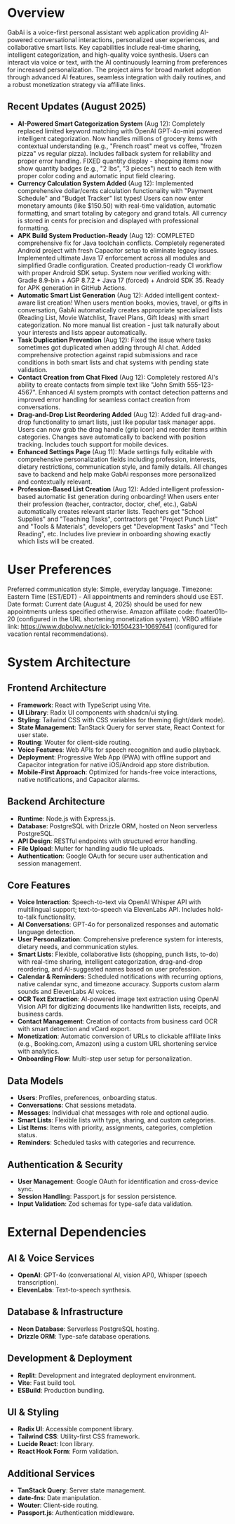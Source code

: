 # Overview

GabAi is a voice-first personal assistant web application providing AI-powered conversational interactions, personalized user experiences, and collaborative smart lists. Key capabilities include real-time sharing, intelligent categorization, and high-quality voice synthesis. Users can interact via voice or text, with the AI continuously learning from preferences for increased personalization. The project aims for broad market adoption through advanced AI features, seamless integration with daily routines, and a robust monetization strategy via affiliate links.

## Recent Updates (August 2025)
- **AI-Powered Smart Categorization System** (Aug 12): Completely replaced limited keyword matching with OpenAI GPT-4o-mini powered intelligent categorization. Now handles millions of grocery items with contextual understanding (e.g., "French roast" meat vs coffee, "frozen pizza" vs regular pizza). Includes fallback system for reliability and proper error handling. FIXED quantity display - shopping items now show quantity badges (e.g., "2 lbs", "3 pieces") next to each item with proper color coding and automatic input field clearing.
- **Currency Calculation System Added** (Aug 12): Implemented comprehensive dollar/cents calculation functionality with "Payment Schedule" and "Budget Tracker" list types! Users can now enter monetary amounts (like $150.50) with real-time validation, automatic formatting, and smart totaling by category and grand totals. All currency is stored in cents for precision and displayed with professional formatting.
- **APK Build System Production-Ready** (Aug 12): COMPLETED comprehensive fix for Java toolchain conflicts. Completely regenerated Android project with fresh Capacitor setup to eliminate legacy issues. Implemented ultimate Java 17 enforcement across all modules and simplified Gradle configuration. Created production-ready CI workflow with proper Android SDK setup. System now verified working with: Gradle 8.9-bin + AGP 8.7.2 + Java 17 (forced) + Android SDK 35. Ready for APK generation in GitHub Actions.
- **Automatic Smart List Generation** (Aug 12): Added intelligent context-aware list creation! When users mention books, movies, travel, or gifts in conversation, GabAi automatically creates appropriate specialized lists (Reading List, Movie Watchlist, Travel Plans, Gift Ideas) with smart categorization. No more manual list creation - just talk naturally about your interests and lists appear automatically.
- **Task Duplication Prevention** (Aug 12): Fixed the issue where tasks sometimes got duplicated when adding through AI chat. Added comprehensive protection against rapid submissions and race conditions in both smart lists and chat systems with pending state validation.
- **Contact Creation from Chat Fixed** (Aug 12): Completely restored AI's ability to create contacts from simple text like "John Smith 555-123-4567". Enhanced AI system prompts with contact detection patterns and improved error handling for seamless contact creation from conversations.
- **Drag-and-Drop List Reordering Added** (Aug 12): Added full drag-and-drop functionality to smart lists, just like popular task manager apps. Users can now grab the drag handle (grip icon) and reorder items within categories. Changes save automatically to backend with position tracking. Includes touch support for mobile devices.
- **Enhanced Settings Page** (Aug 11): Made settings fully editable with comprehensive personalization fields including profession, interests, dietary restrictions, communication style, and family details. All changes save to backend and help make GabAi responses more personalized and contextually relevant.
- **Profession-Based List Creation** (Aug 12): Added intelligent profession-based automatic list generation during onboarding! When users enter their profession (teacher, contractor, doctor, chef, etc.), GabAi automatically creates relevant starter lists. Teachers get "School Supplies" and "Teaching Tasks", contractors get "Project Punch List" and "Tools & Materials", developers get "Development Tasks" and "Tech Reading", etc. Includes live preview in onboarding showing exactly which lists will be created.

# User Preferences

Preferred communication style: Simple, everyday language.
Timezone: Eastern Time (EST/EDT) - All appointments and reminders should use EST.
Date format: Current date (August 4, 2025) should be used for new appointments unless specified otherwise.
Amazon affiliate code: floater01b-20 (configured in the URL shortening monetization system).
VRBO affiliate link: https://www.dpbolvw.net/click-101504231-10697641 (configured for vacation rental recommendations).

# System Architecture

## Frontend Architecture
- **Framework**: React with TypeScript using Vite.
- **UI Library**: Radix UI components with shadcn/ui styling.
- **Styling**: Tailwind CSS with CSS variables for theming (light/dark mode).
- **State Management**: TanStack Query for server state, React Context for user state.
- **Routing**: Wouter for client-side routing.
- **Voice Features**: Web APIs for speech recognition and audio playback.
- **Deployment**: Progressive Web App (PWA) with offline support and Capacitor integration for native iOS/Android app store distribution.
- **Mobile-First Approach**: Optimized for hands-free voice interactions, native notifications, and Capacitor alarms.

## Backend Architecture
- **Runtime**: Node.js with Express.js.
- **Database**: PostgreSQL with Drizzle ORM, hosted on Neon serverless PostgreSQL.
- **API Design**: RESTful endpoints with structured error handling.
- **File Upload**: Multer for handling audio file uploads.
- **Authentication**: Google OAuth for secure user authentication and session management.

## Core Features
- **Voice Interaction**: Speech-to-text via OpenAI Whisper API with multilingual support; text-to-speech via ElevenLabs API. Includes hold-to-talk functionality.
- **AI Conversations**: GPT-4o for personalized responses and automatic language detection.
- **User Personalization**: Comprehensive preference system for interests, dietary needs, and communication styles.
- **Smart Lists**: Flexible, collaborative lists (shopping, punch lists, to-do) with real-time sharing, intelligent categorization, drag-and-drop reordering, and AI-suggested names based on user profession.
- **Calendar & Reminders**: Scheduled notifications with recurring options, native calendar sync, and timezone accuracy. Supports custom alarm sounds and ElevenLabs AI voices.
- **OCR Text Extraction**: AI-powered image text extraction using OpenAI Vision API for digitizing documents like handwritten lists, receipts, and business cards.
- **Contact Management**: Creation of contacts from business card OCR with smart detection and vCard export.
- **Monetization**: Automatic conversion of URLs to clickable affiliate links (e.g., Booking.com, Amazon) using a custom URL shortening service with analytics.
- **Onboarding Flow**: Multi-step user setup for personalization.

## Data Models
- **Users**: Profiles, preferences, onboarding status.
- **Conversations**: Chat sessions metadata.
- **Messages**: Individual chat messages with role and optional audio.
- **Smart Lists**: Flexible lists with type, sharing, and custom categories.
- **List Items**: Items with priority, assignments, categories, completion status.
- **Reminders**: Scheduled tasks with categories and recurrence.

## Authentication & Security
- **User Management**: Google OAuth for identification and cross-device sync.
- **Session Handling**: Passport.js for session persistence.
- **Input Validation**: Zod schemas for type-safe data validation.

# External Dependencies

## AI & Voice Services
- **OpenAI**: GPT-4o (conversational AI, vision API), Whisper (speech transcription).
- **ElevenLabs**: Text-to-speech synthesis.

## Database & Infrastructure
- **Neon Database**: Serverless PostgreSQL hosting.
- **Drizzle ORM**: Type-safe database operations.

## Development & Deployment
- **Replit**: Development and integrated deployment environment.
- **Vite**: Fast build tool.
- **ESBuild**: Production bundling.

## UI & Styling
- **Radix UI**: Accessible component library.
- **Tailwind CSS**: Utility-first CSS framework.
- **Lucide React**: Icon library.
- **React Hook Form**: Form validation.

## Additional Services
- **TanStack Query**: Server state management.
- **date-fns**: Date manipulation.
- **Wouter**: Client-side routing.
- **Passport.js**: Authentication middleware.